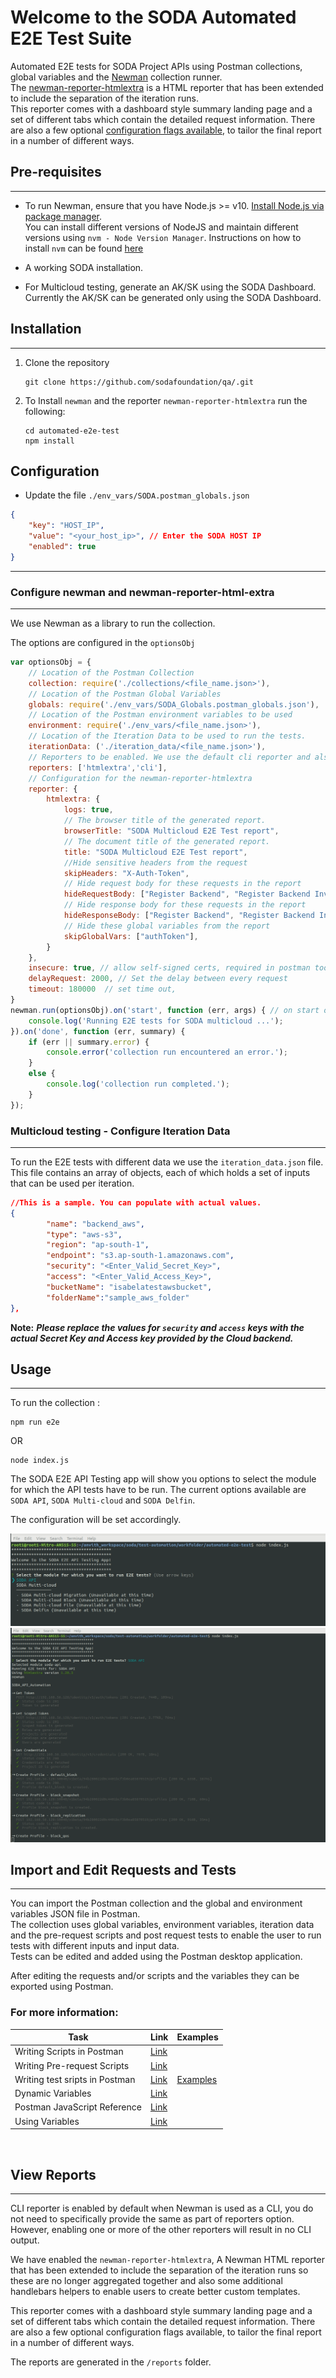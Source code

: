 # Welcome to the SODA Automated E2E Test Suite
Automated E2E tests for SODA Project APIs using Postman collections, global variables and the [Newman](https://www.npmjs.com/package/newman) collection runner.  
The [newman-reporter-htmlextra](https://www.npmjs.com/package/newman-reporter-htmlextra) is a HTML reporter that has been extended to include the separation of the iteration runs.  
This reporter comes with a dashboard style summary landing page and a set of different tabs which contain the detailed request information. There are also a few optional [configuration flags available](https://www.npmjs.com/package/newman-reporter-htmlextra#user-content-usage), to tailor the final report in a number of different ways.


## Pre-requisites
---  
- To run Newman, ensure that you have Node.js >= v10. [Install Node.js via package manager](https://nodejs.org/en/download/package-manager/).  
You can install different versions of NodeJS and maintain different versions using `nvm - Node Version Manager`. Instructions on how to install `nvm` can be found [here](https://github.com/nvm-sh/nvm)  

- A working SODA installation.
- For Multicloud testing, generate an AK/SK using the SODA Dashboard. Currently the AK/SK can be generated only using the SODA Dashboard. 

## Installation
--- 
1. Clone the repository  

    ```
    git clone https://github.com/sodafoundation/qa/.git
    ```

2. To Install `newman` and the reporter `newman-reporter-htmlextra`  run the following:

    ```
    cd automated-e2e-test
    npm install
    ```



## Configuration

- Update the file `./env_vars/SODA.postman_globals.json`
```json
{
    "key": "HOST_IP",
    "value": "<your_host_ip>", // Enter the SODA HOST IP
    "enabled": true
}
```
---  
### **Configure newman and newman-reporter-html-extra**  
---  
We use Newman as a library to run the collection.

The options are configured in the `optionsObj`


```JavaScript
var optionsObj = {
    // Location of the Postman Collection
    collection: require('./collections/<file_name.json>'),
    // Location of the Postman Global Variables
    globals: require('./env_vars/SODA_Globals.postman_globals.json'), 
    // Location of the Postman environment variables to be used
    environment: require('./env_vars/<file_name.json>'), 
    // Location of the Iteration Data to be used to run the tests.
    iterationData: ('./iteration_data/<file_name.json>'), 
    // Reporters to be enabled. We use the default cli reporter and also the custom htmlextra reporter.
    reporters: ['htmlextra','cli'], 
    // Configuration for the newman-reporter-htmlextra
    reporter: { 
        htmlextra: {
            logs: true,
            // The browser title of the generated report.
            browserTitle: "SODA Multicloud E2E Test report",
            // The document title of the generated report.
            title: "SODA Multicloud E2E Test report",
            //Hide sensitive headers from the request
            skipHeaders: "X-Auth-Token",
            // Hide request body for these requests in the report            
            hideRequestBody: ["Register Backend", "Register Backend Invalid Credentials"],
            // Hide response body for these requests in the report
            hideResponseBody: ["Register Backend", "Register Backend Invalid Credentials"],
            // Hide these global variables from the report
            skipGlobalVars: ["authToken"],
        }
    },
    insecure: true, // allow self-signed certs, required in postman too,
    delayRequest: 2000, // Set the delay between every request
    timeout: 180000  // set time out,
}
newman.run(optionsObj).on('start', function (err, args) { // on start of run, log to console
    console.log('Running E2E tests for SODA multicloud ...');
}).on('done', function (err, summary) {
    if (err || summary.error) {
        console.error('collection run encountered an error.');
    }
    else {
        console.log('collection run completed.');
    }
});
```

### Multicloud testing - Configure Iteration Data
---  
To run the E2E tests with different data we use the `iteration_data.json` file.
This file contains an array of objects, each of which holds a set of inputs that can be used per iteration.

```JSON
//This is a sample. You can populate with actual values.
{
        "name": "backend_aws",
        "type": "aws-s3",
        "region": "ap-south-1",
        "endpoint": "s3.ap-south-1.amazonaws.com",
        "security": "<Enter_Valid_Secret_Key>",
        "access": "<Enter_Valid_Access_Key>",
        "bucketName": "isabelatestawsbucket",
        "folderName":"sample_aws_folder"
},
```
**Note:** ***Please replace the values for `security` and `access` keys with the actual Secret Key and Access key provided by the Cloud backend.***


## Usage
---  
To run the collection :

```
npm run e2e
```

OR

```
node index.js
```
The SODA E2E API Testing app will show you options to select the module for which the API tests have to be run.
The current options available are `SODA API`, `SODA Multi-cloud` and `SODA Delfin`.  

The configuration will be set accordingly.  

![SODA E2E API Testing App Fig 1](./assets/images/soda-e2e-app-001.png)
![SODA E2E API Testing App Fig 2](./assets/images/soda-e2e-app-002.png)

## Import and Edit Requests and Tests
---  
You can import the Postman collection and the global and environment variables JSON file in Postman.  
The collection uses global variables, environment variables, iteration data and the pre-request scripts and post request tests to enable the user to run tests with different inputs and input data.  
Tests can be edited and added using the Postman desktop application.

After editing the requests and/or scripts and the variables they can be exported using Postman.

### For more information:  
|Task|Link|Examples|
|----|----|--------|
|Writing Scripts in Postman|[Link](https://learning.postman.com/docs/writing-scripts/intro-to-scripts/)||
|Writing Pre-request Scripts|[Link](https://learning.postman.com/docs/writing-scripts/pre-request-scripts/)||
|Writing test sripts in Postman|[Link](https://learning.postman.com/docs/writing-scripts/test-scripts/)|[Examples](https://learning.postman.com/docs/writing-scripts/script-references/test-examples/)||
|Dynamic Variables | [Link](https://learning.postman.com/docs/writing-scripts/script-references/variables-list/)||
|Postman JavaScript Reference|[Link](https://learning.postman.com/docs/writing-scripts/script-references/postman-sandbox-api-reference/)||
|Using Variables|[Link](https://learning.postman.com/docs/sending-requests/variables/)||  


<br />

## View Reports
---  
CLI reporter is enabled by default when Newman is used as a CLI, you do not need to specifically provide the same as part of reporters option. However, enabling one or more of the other reporters will result in no CLI output.  

We have enabled the `newman-reporter-htmlextra`, A Newman HTML reporter that has been extended to include the separation of the iteration runs so these are no longer aggregated together and also some additional handlebars helpers to enable users to create better custom templates.

This reporter comes with a dashboard style summary landing page and a set of different tabs which contain the detailed request information. There are also a few optional configuration flags available, to tailor the final report in a number of different ways.

The reports are generated in the `/reports` folder.




